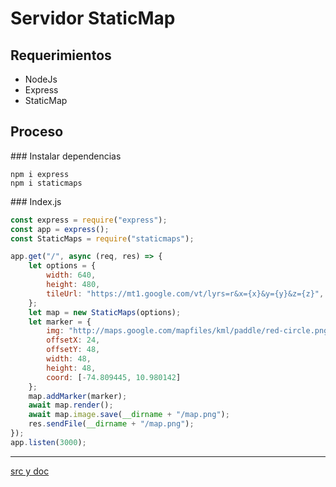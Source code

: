 # Servidor StaticMap

## Requerimientos
- NodeJs
- Express
- StaticMap

## Proceso

### Instalar dependencias

```
npm i express
npm i staticmaps
```

### Index.js

```javascript
const express = require("express");
const app = express();
const StaticMaps = require("staticmaps");

app.get("/", async (req, res) => {
    let options = {
        width: 640,
        height: 480,
        tileUrl: "https://mt1.google.com/vt/lyrs=r&x={x}&y={y}&z={z}",
    };
    let map = new StaticMaps(options);
    let marker = {
        img: "http://maps.google.com/mapfiles/kml/paddle/red-circle.png",
        offsetX: 24,
        offsetY: 48,
        width: 48,
        height: 48,
        coord: [-74.809445, 10.980142]
    };
    map.addMarker(marker);
    await map.render();
    await map.image.save(__dirname + "/map.png");
    res.sendFile(__dirname + "/map.png");
});
app.listen(3000);
```
---
[src y doc](https://github.com/StephanGeorg/staticmaps)
